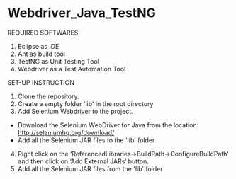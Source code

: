 Webdriver_Java_TestNG
=====================
REQUIRED SOFTWARES:

1. Eclipse as IDE
2. Ant as build tool
2. TestNG as Unit Testing Tool
3. Webdriver as a Test Automation Tool 

SET-UP INSTRUCTION

1. Clone the repository.
2. Create a empty folder 'lib' in the root directory
3. Add Selenium Webdriver to the project. 
  * Download the Selenium WebDriver for Java from the location: http://seleniumhq.org/download/
  * Add all the Selenium JAR files to the 'lib' folder
4. Right click on the ‘ReferencedLibraries->BuildPath->ConfigureBuildPath‘ and then click on ‘Add External JARs‘ button.
5. Add all the Selenium JAR files from the 'lib' folder

